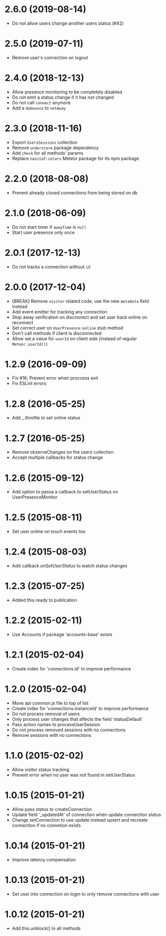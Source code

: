 # 2.6.0 (2019-08-14)
* Do not allow users change another users status (#42)

# 2.5.0 (2019-07-11)
* Remove user's connection on logout

# 2.4.0 (2018-12-13)
* Allow presence monitoring to be completely disabled
* Do not emit a status change if it has not changed
* Do not call `connect` anymore
* Add a `debounce` to `setAway`

# 2.3.0 (2018-11-16)
* Export `UsersSessions` collection
* Remove `underscore` package dependency
* Add `check` for all methods' params
* Replace `nooitaf:colors` Meteor package for its npm package

# 2.2.0 (2018-08-08)
* Prevent already closed connections from being stored on db

# 2.1.0 (2018-06-09)
* Do not start timer if `awayTime` is `null`
* Start user presence only once

# 2.0.1 (2017-12-13)
* Do not tracks a connection without `id`

# 2.0.0 (2017-12-04)
* [BREAK] Remove `visitor` related code, use the new `metadata` field instead
* Add event emitter for tracking any connection
* Stop away verification on disconnect and set user back online on reconnect
* Set correct user on `UserPresence:online` stub method
* Don't call methods if client is disconnected
* Allow set a value for `userId` on client side (instead of regular `Meteor.userId()`)

# 1.2.9 (2016-09-09)
* Fix #16; Prevent error when proccess exit
* Fix ESLint errors

# 1.2.8 (2016-05-25)
* Add _.throttle to set online status

# 1.2.7 (2016-05-25)
* Remove observeChanges on the users collection
* Accept multiple callbacks for status change

# 1.2.6 (2015-09-12)
* Add option to passa a callback to setUserStatus on UserPresenceMonitor

# 1.2.5 (2015-08-11)
* Set user online on touch events too

# 1.2.4 (2015-08-03)
* Add callback *onSetUserStatus* to watch status changes

# 1.2.3 (2015-07-25)
* Added this.ready to publication

# 1.2.2 (2015-02-11)
* Use Accounts if package 'accounts-base' exists

# 1.2.1 (2015-02-04)
* Create index for 'connections.id' to improve performance

# 1.2.0 (2015-02-04)
* Move api common.js file to top of list
* Create index for 'connections.instanceId' to improve performance
* Do not process removal of users
* Only process user changes that affects the field 'statusDefault'
* Pass action names to processUserSession
* Do not process removed sessions with no connections
* Remove sessions with no connections

# 1.1.0 (2015-02-02)
* Allow visitor status tracking
* Prevent error when no user was not found in setUserStatus

# 1.0.15 (2015-01-21)
* Allow pass status to createConnection
* Update field '_updatedAt' of connection when update connection status
* Change setConnection to use update instead upsert and recreate connection if no connetion exists

# 1.0.14 (2015-01-21)
* Improve latency compensation

# 1.0.13 (2015-01-21)
* Set user into connection on login to only remove connections with user

# 1.0.12 (2015-01-21)
* Add this.unblock() to all methods
